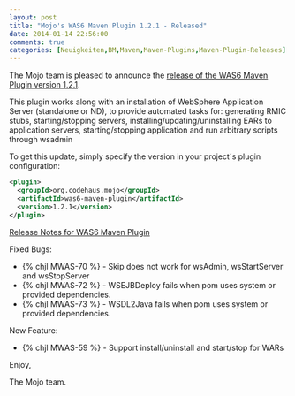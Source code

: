 ```yaml
---
layout: post
title: "Mojo's WAS6 Maven Plugin 1.2.1 - Released"
date: 2014-01-14 22:56:00
comments: true
categories: [Neuigkeiten,BM,Maven,Maven-Plugins,Maven-Plugin-Releases]
---
```

The Mojo team is pleased to announce the [release of the WAS6 Maven Plugin version 1.2.1](http://mojo.codehaus.org/was6-maven-plugin/).

This plugin works along with an installation of WebSphere Application Server (standalone or ND), 
to provide automated tasks for: generating RMIC stubs, starting/stopping servers, installing/updating/uninstalling 
EARs to application servers, starting/stopping application and run arbitrary scripts through wsadmin

To get this update, simply specify the version in your project´s plugin configuration:

``` xml
<plugin>
  <groupId>org.codehaus.mojo</groupId>
  <artifactId>was6-maven-plugin</artifactId>
  <version>1.2.1</version>
</plugin>
```

<!-- more -->

[Release Notes for WAS6 Maven Plugin](https://jira.codehaus.org/secure/ReleaseNote.jspa?projectId=11730&version=19594)

Fixed Bugs:

 * {% chjl MWAS-70 %} - Skip does not work for wsAdmin, wsStartServer and wsStopServer
 * {% chjl MWAS-72 %} - WSEJBDeploy fails when pom uses system or provided dependencies.
 * {% chjl MWAS-73 %} - WSDL2Java fails when pom uses system or provided dependencies.

New Feature:

 * {% chjl MWAS-59 %} - Support install/uninstall and start/stop for WARs

Enjoy,

The Mojo team.



